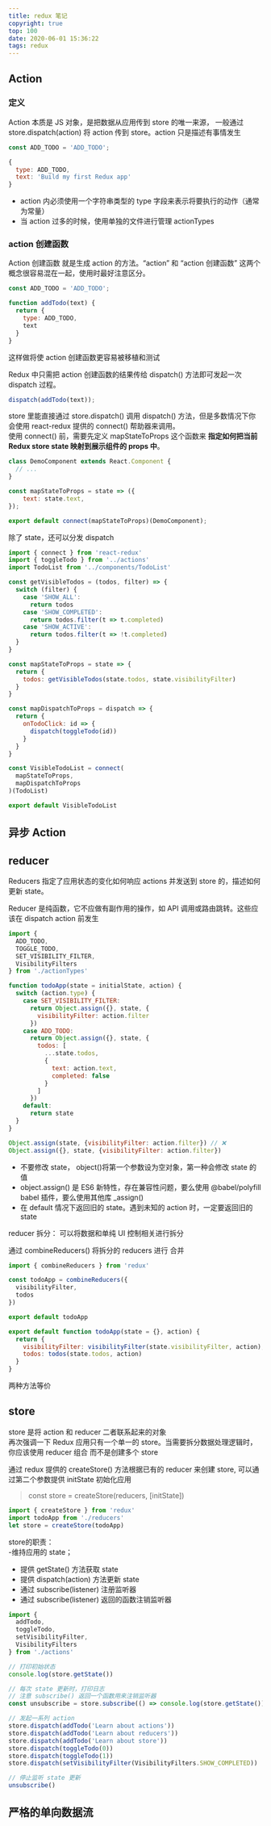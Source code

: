 ```yaml
---
title: redux 笔记
copyright: true
top: 100
date: 2020-06-01 15:36:22
tags: redux
---
```


## Action

### 定义

Action 本质是 JS 对象，是把数据从应用传到 store 的唯一来源， 一般通过 store.dispatch(action) 将 action 传到 store。action 只是描述有事情发生
```js
const ADD_TODO = 'ADD_TODO';

{
  type: ADD_TODO,
  text: 'Build my first Redux app'
}
```

- action 内必须使用一个字符串类型的 type 字段来表示将要执行的动作（通常为常量）  
- 当 action 过多的时候，使用单独的文件进行管理 actionTypes

### action 创建函数  

Action 创建函数 就是生成 action 的方法。“action” 和 “action 创建函数” 这两个概念很容易混在一起，使用时最好注意区分。

```js
const ADD_TODO = 'ADD_TODO';

function addTodo(text) {
  return {
    type: ADD_TODO,
    text
  }
}
```
这样做将使 action 创建函数更容易被移植和测试  

Redux 中只需把 action 创建函数的结果传给 dispatch() 方法即可发起一次 dispatch 过程。

```js
dispatch(addTodo(text));
```
store 里能直接通过 store.dispatch() 调用 dispatch() 方法，但是多数情况下你会使用 react-redux 提供的 connect() 帮助器来调用。  
使用 connect() 前，需要先定义 mapStateToProps 这个函数来 **指定如何把当前 Redux store state 映射到展示组件的 props 中**。

```js
class DemoComponent extends React.Component {
  // ...
}

const mapStateToProps = state => ({
    text: state.text,
});

export default connect(mapStateToProps)(DemoComponent);
```

除了 state，还可以分发 dispatch 
```js
import { connect } from 'react-redux'
import { toggleTodo } from '../actions'
import TodoList from '../components/TodoList'

const getVisibleTodos = (todos, filter) => {
  switch (filter) {
    case 'SHOW_ALL':
      return todos
    case 'SHOW_COMPLETED':
      return todos.filter(t => t.completed)
    case 'SHOW_ACTIVE':
      return todos.filter(t => !t.completed)
  }
}

const mapStateToProps = state => {
  return {
    todos: getVisibleTodos(state.todos, state.visibilityFilter)
  }
}

const mapDispatchToProps = dispatch => {
  return {
    onTodoClick: id => {
      dispatch(toggleTodo(id))
    }
  }
}

const VisibleTodoList = connect(
  mapStateToProps,
  mapDispatchToProps
)(TodoList)

export default VisibleTodoList
```

## 异步 Action
<!-- TODO -->

## reducer
Reducers 指定了应用状态的变化如何响应 actions 并发送到 store 的，描述如何更新 state。

Reducer 是纯函数，它不应做有副作用的操作，如 API 调用或路由跳转。这些应该在 dispatch action 前发生

```js
import {
  ADD_TODO,
  TOGGLE_TODO,
  SET_VISIBILITY_FILTER,
  VisibilityFilters
} from './actionTypes'

function todoApp(state = initialState, action) {
  switch (action.type) {
    case SET_VISIBILITY_FILTER:
      return Object.assign({}, state, {
        visibilityFilter: action.filter
      })
    case ADD_TODO:
      return Object.assign({}, state, {
        todos: [
          ...state.todos,
          {
            text: action.text,
            completed: false
          }
        ]
      })
    default:
      return state
  }
}
```
```js
Object.assign(state, {visibilityFilter: action.filter}) // ❌
Object.assign({}, state, {visibilityFilter: action.filter}) 
```
- 不要修改 state， object()将第一个参数设为空对象，第一种会修改 state 的值  
- object.assign() 是 ES6 新特性，存在兼容性问题，要么使用 @babel/polyfill babel 插件，要么使用其他库 _assign()  
- 在 default 情况下返回旧的 state。遇到未知的 action 时，一定要返回旧的 state

reducer 拆分： 可以将数据和单纯 UI 控制相关进行拆分

通过 combineReducers() 将拆分的 reducers 进行 合并
```js
import { combineReducers } from 'redux'

const todoApp = combineReducers({
  visibilityFilter,
  todos
})

export default todoApp
```

```js
export default function todoApp(state = {}, action) {
  return {
    visibilityFilter: visibilityFilter(state.visibilityFilter, action),
    todos: todos(state.todos, action)
  }
}
```
两种方法等价
## store
store 是将 action 和 reducer 二者联系起来的对象  
再次强调一下 Redux 应用只有一个单一的 store。当需要拆分数据处理逻辑时，你应该使用 reducer 组合 而不是创建多个 store


通过 redux 提供的 createStore() 方法根据已有的 reducer 来创建 store, 可以通过第二个参数提供 initState 初始化应用
> const store = createStore(reducers, [initState])

```js
import { createStore } from 'redux'
import todoApp from './reducers'
let store = createStore(todoApp)
```
store的职责：  
-维持应用的 state；
- 提供 getState() 方法获取 state
- 提供 dispatch(action) 方法更新 state
- 通过 subscribe(listener) 注册监听器
- 通过 subscribe(listener) 返回的函数注销监听器

```js
import {
  addTodo,
  toggleTodo,
  setVisibilityFilter,
  VisibilityFilters
} from './actions'

// 打印初始状态
console.log(store.getState())

// 每次 state 更新时，打印日志
// 注意 subscribe() 返回一个函数用来注销监听器
const unsubscribe = store.subscribe(() => console.log(store.getState()))

// 发起一系列 action
store.dispatch(addTodo('Learn about actions'))
store.dispatch(addTodo('Learn about reducers'))
store.dispatch(addTodo('Learn about store'))
store.dispatch(toggleTodo(0))
store.dispatch(toggleTodo(1))
store.dispatch(setVisibilityFilter(VisibilityFilters.SHOW_COMPLETED))

// 停止监听 state 更新
unsubscribe()
```

## 严格的单向数据流